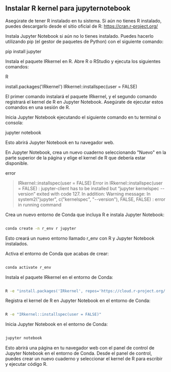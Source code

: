 ## Instalar R kernel para jupyternotebook

Asegúrate de tener R instalado en tu sistema. Si aún no tienes R instalado, puedes descargarlo desde el sitio oficial de R: https://cran.r-project.org/

Instala Jupyter Notebook si aún no lo tienes instalado. Puedes hacerlo utilizando pip (el gestor de paquetes de Python) con el siguiente comando:

pip install jupyter

Instala el paquete IRkernel en R. Abre R o RStudio y ejecuta los siguientes comandos:

R

install.packages('IRkernel')
IRkernel::installspec(user = FALSE)

El primer comando instalará el paquete IRkernel, y el segundo comando registrará el kernel de R en Jupyter Notebook. Asegúrate de ejecutar estos comandos en una sesión de R.

Inicia Jupyter Notebook ejecutando el siguiente comando en tu terminal o consola:

jupyter notebook

Esto abrirá Jupyter Notebook en tu navegador web.

En Jupyter Notebook, crea un nuevo cuaderno seleccionando "Nuevo" en la parte superior de la página y elige el kernel de R que debería estar disponible.

error 

> IRkernel::installspec(user = FALSE)
Error in IRkernel::installspec(user = FALSE) : 
  jupyter-client has to be installed but “jupyter kernelspec --version” exited with code 127.
In addition: Warning message:
In system2("jupyter", c("kernelspec", "--version"), FALSE, FALSE) :
  error in running command


Crea un nuevo entorno de Conda que incluya R e instala Jupyter Notebook:

```bash

conda create -n r_env r jupyter

```
Esto creará un nuevo entorno llamado r_env con R y Jupyter Notebook instalados.

Activa el entorno de Conda que acabas de crear:

```bash

conda activate r_env
```
Instala el paquete IRkernel en el entorno de Conda:

```bash

R -e "install.packages('IRkernel', repos='https://cloud.r-project.org/')"
```

Registra el kernel de R en Jupyter Notebook en el entorno de Conda:

```bash

R -e "IRkernel::installspec(user = FALSE)"
```

Inicia Jupyter Notebook en el entorno de Conda:

```bash

jupyter notebook
```
Esto abrirá una página en tu navegador web con el panel de control de Jupyter Notebook en el entorno de Conda. Desde el panel de control, puedes crear un nuevo cuaderno y seleccionar el kernel de R para escribir y ejecutar código R.